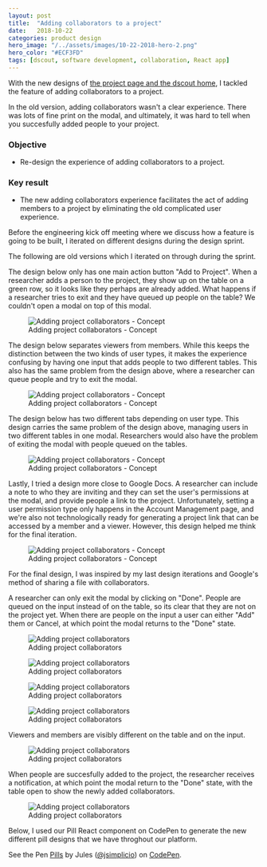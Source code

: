```yaml
---
layout: post
title:  "Adding collaborators to a project"
date:   2018-10-22
categories: product design
hero_image: "/../assets/images/10-22-2018-hero-2.png"
hero_color: "#ECF3FD"
tags: [dscout, software development, collaboration, React app]
---
```


With the new designs of [the project page and the dscout home](https://julessimplic.io/product/design/new-dscout-home-and-project-page/), I tackled the feature of adding collaborators to a project.

In the old version, adding collaborators wasn't a clear experience. There was lots of fine print on the modal, and ultimately, it was hard to tell when you succesfully added people to your project.

### Objective
* Re-design the experience of adding collaborators to a project.

### Key result
* The new adding collaborators experience facilitates the act of adding members to a project by eliminating the old complicated user experience.

Before the engineering kick off meeting where we discuss how a feature is going to be built, I iterated on different designs during the design sprint.

The following are old versions which I iterated on through during the sprint.

The design below only has one main action button "Add to Project". When a researcher adds a person to the project, they show up on the table on a green row, so it looks like they perhaps are already added. What happens if a researcher tries to exit and they have queued up people on the table? We couldn't open a modal on top of this modal.

<figure>
	<img src="{{ site.baseurl }}/assets/images/old-1.png" title="Adding project collaborators - Concept" />
	<figcaption class="media-caption center">Adding project collaborators - Concept</figcaption>
</figure>

The design below separates viewers from members. While this keeps the distinction between the two kinds of user types, it makes the experience confusing by having one input that adds people to two different tables. This also has the same problem from the design above, where a researcher can queue people and try to exit the modal.

<figure>
	<img src="{{ site.baseurl }}/assets/images/old-2.png" title="Adding project collaborators - Concept" />
	<figcaption class="media-caption center">Adding project collaborators - Concept</figcaption>
</figure>

The design below has two different tabs depending on user type. This design carries the same problem of the design above, managing users in two different tables in one modal. Researchers would also have the problem of exiting the modal with people queued on the tables.

<figure>
	<img src="{{ site.baseurl }}/assets/images/old-3.png" title="Adding project collaborators - Concept" />
	<figcaption class="media-caption center">Adding project collaborators - Concept</figcaption>
</figure>

Lastly, I tried a design more close to Google Docs. A researcher can include a note to who they are inviting and they can set the user's permissions at the modal, and provide people a link to the project. Unfortunately, setting a user permission type only happens in the Account Management page, and we're also not technologically ready for generating a project link that can be accessed by a member and a viewer. However, this design helped me think for the final iteration.

<figure>
	<img src="{{ site.baseurl }}/assets/images/old-4.png" title="Adding project collaborators - Concept" />
	<figcaption class="media-caption center">Adding project collaborators - Concept</figcaption>
</figure>

For the final design, I was inspired by my last design iterations and Google's method of sharing a file with collaborators.

A researcher can only exit the modal by clicking on "Done". People are queued on the input instead of on the table, so its clear that they are not on the project yet. When there are people on the input a user can either "Add" them or Cancel, at which point the modal returns to the "Done" state.

<figure>
	<img src="{{ site.baseurl }}/assets/images/collaborators-1.png" title="Adding project collaborators" />
	<figcaption class="media-caption center">Adding project collaborators</figcaption>
</figure>

<figure>
	<img src="{{ site.baseurl }}/assets/images/collaborators-2.png" title="Adding project collaborators" />
	<figcaption class="media-caption center">Adding project collaborators</figcaption>
</figure>

<figure>
	<img src="{{ site.baseurl }}/assets/images/collaborators-3.png" title="Adding project collaborators" />
	<figcaption class="media-caption center">Adding project collaborators</figcaption>
</figure>

<figure>
	<img src="{{ site.baseurl }}/assets/images/collaborators-4.png" title="Adding project collaborators" />
	<figcaption class="media-caption center">Adding project collaborators</figcaption>
</figure>

Viewers and members are visibly different on the table and on the input.

<figure>
	<img src="{{ site.baseurl }}/assets/images/collaborators-5.png" title="Adding project collaborators" />
	<figcaption class="media-caption center">Adding project collaborators</figcaption>
</figure>

When people are succesfully added to the project, the researcher receives a notification, at which point the modal return to the "Done" state, with the table open to show the newly added collaborators.

<figure>
	<img src="{{ site.baseurl }}/assets/images/collaborators-6.png" title="Adding project collaborators" />
	<figcaption class="media-caption center">Adding project collaborators</figcaption>
</figure>

Below, I used our Pill React component on CodePen to generate the new different pill designs that we have throghout our platform.

<p data-height="475" data-theme-id="dark" data-slug-hash="yxRPwX" data-default-tab="result" data-user="jsimplicio" data-pen-title="Pills" class="codepen">See the Pen <a href="https://codepen.io/jsimplicio/pen/yxRPwX/">Pills</a> by Jules (<a href="https://codepen.io/jsimplicio">@jsimplicio</a>) on <a href="https://codepen.io">CodePen</a>.</p>
<script async src="https://static.codepen.io/assets/embed/ei.js"></script>
